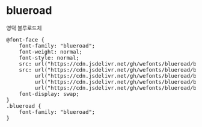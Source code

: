 # blueroad
영덕 블루로드체

<pre>
@font-face {
    font-family: "blueroad";
    font-weight: normal;
    font-style: normal;
    src: url("https://cdn.jsdelivr.net/gh/wefonts/blueroad/blueroad.eot");
    src: url("https://cdn.jsdelivr.net/gh/wefonts/blueroad/blueroad.eot?#iefix") format("embedded-opentype"),
         url("https://cdn.jsdelivr.net/gh/wefonts/blueroad/blueroad.woff2") format("woff2"),
         url("https://cdn.jsdelivr.net/gh/wefonts/blueroad/blueroad.woff") format("woff"),
         url("https://cdn.jsdelivr.net/gh/wefonts/blueroad/blueroad.ttf") format("truetype");
    font-display: swap;
} 
.blueroad {
    font-family: "blueroad";
}
</pre>
